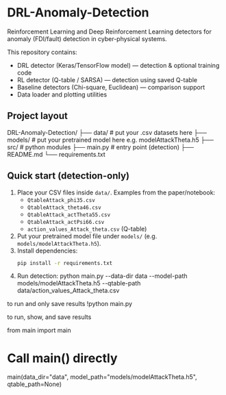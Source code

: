 # DRL-Anomaly-Detection

Reinforcement Learning and Deep Reinforcement Learning detectors for anomaly (FDI/fault) detection in cyber-physical systems.

This repository contains:
- DRL detector (Keras/TensorFlow model) — detection & optional training code
- RL detector (Q-table / SARSA) — detection using saved Q-table
- Baseline detectors (Chi-square, Euclidean) — comparison support
- Data loader and plotting utilities

## Project layout

DRL-Anomaly-Detection/
├── data/ # put your .csv datasets here
├── models/ # put your pretrained model here e.g. modelAttackTheta.h5
├── src/ # python modules
├── main.py # entry point (detection)
├── README.md
└── requirements.txt


## Quick start (detection-only)
1. Place your CSV files inside `data/`. Examples from the paper/notebook:
   - `QtableAttack_phi35.csv`
   - `QtableAttack_theta46.csv`
   - `QtableAttack_actTheta55.csv`
   - `QtableAttack_actPsi66.csv`
   - `action_values_Attack_theta.csv` (Q-table)
2. Put your pretrained model file under `models/` (e.g. `models/modelAttackTheta.h5`).
3. Install dependencies:
   ```bash
   pip install -r requirements.txt

4. Run detection:
 python main.py --data-dir data --model-path models/modelAttackTheta.h5 --qtable-path data/action_values_Attack_theta.csv


to run and only save results
  !python main.py

to run, show, and save results

from main import main

# Call main() directly
main(data_dir="data", model_path="models/modelAttackTheta.h5", qtable_path=None)





